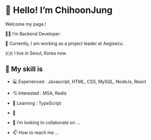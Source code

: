 # 👋 Hello! I’m ChihoonJung
<p>Welcome my page.!</p>
<p>👨‍💻 I’m Backend Developer.</p>
<p>🏢 Currently, I am working as a project leader at Aegisecu.</p>
<p>🇰🇷 I live in Seoul, Korea now.</p>

## 👀 My skill is
- <span>&#128187;</span> Experienced : Javascript, HTML, CSS, MySQL, NodeJs, React
- <span>&#128152;</span> Interested : MSA, Redis
- <span>&#128214;</span> Learning : TypeScript

- 🌱
- 💞️ I’m looking to collaborate on ...
- 📫 How to reach me ...

<!---
jch9537/jch9537 is a ✨ special ✨ repository because its `README.md` (this file) appears on your GitHub profile.
You can click the Preview link to take a look at your changes.
--->
